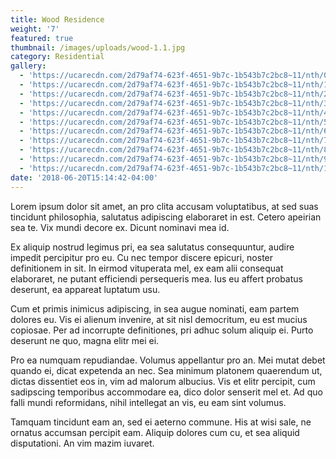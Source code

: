 ```yaml
---
title: Wood Residence
weight: '7'
featured: true
thumbnail: /images/uploads/wood-1.1.jpg
category: Residential
gallery:
  - 'https://ucarecdn.com/2d79af74-623f-4651-9b7c-1b543b7c2bc8~11/nth/0/'
  - 'https://ucarecdn.com/2d79af74-623f-4651-9b7c-1b543b7c2bc8~11/nth/1/'
  - 'https://ucarecdn.com/2d79af74-623f-4651-9b7c-1b543b7c2bc8~11/nth/2/'
  - 'https://ucarecdn.com/2d79af74-623f-4651-9b7c-1b543b7c2bc8~11/nth/3/'
  - 'https://ucarecdn.com/2d79af74-623f-4651-9b7c-1b543b7c2bc8~11/nth/4/'
  - 'https://ucarecdn.com/2d79af74-623f-4651-9b7c-1b543b7c2bc8~11/nth/5/'
  - 'https://ucarecdn.com/2d79af74-623f-4651-9b7c-1b543b7c2bc8~11/nth/6/'
  - 'https://ucarecdn.com/2d79af74-623f-4651-9b7c-1b543b7c2bc8~11/nth/7/'
  - 'https://ucarecdn.com/2d79af74-623f-4651-9b7c-1b543b7c2bc8~11/nth/8/'
  - 'https://ucarecdn.com/2d79af74-623f-4651-9b7c-1b543b7c2bc8~11/nth/9/'
  - 'https://ucarecdn.com/2d79af74-623f-4651-9b7c-1b543b7c2bc8~11/nth/10/'
date: '2018-06-20T15:14:42-04:00'
---
```


Lorem ipsum dolor sit amet, an pro clita accusam voluptatibus, at sed suas tincidunt philosophia, salutatus adipiscing elaboraret in est. Cetero apeirian sea te. Vix mundi decore ex. Dicunt nominavi mea id.



Ex aliquip nostrud legimus pri, ea sea salutatus consequuntur, audire impedit percipitur pro eu. Cu nec tempor discere epicuri, noster definitionem in sit. In eirmod vituperata mel, ex eam alii consequat elaboraret, ne putant efficiendi persequeris mea. Ius eu affert probatus deserunt, ea appareat luptatum usu.



Cum et primis inimicus adipiscing, in sea augue nominati, eam partem dolores eu. Vis ei alienum invenire, at sit nisl democritum, eu est mucius copiosae. Per ad incorrupte definitiones, pri adhuc solum aliquip ei. Purto deserunt ne quo, magna elitr mei ei.



Pro ea numquam repudiandae. Volumus appellantur pro an. Mei mutat debet quando ei, dicat expetenda an nec. Sea minimum platonem quaerendum ut, dictas dissentiet eos in, vim ad malorum albucius. Vis et elitr percipit, cum sadipscing temporibus accommodare ea, dico dolor senserit mel et. Ad quo falli mundi reformidans, nihil intellegat an vis, eu eam sint volumus.



Tamquam tincidunt eam an, sed ei aeterno commune. His at wisi sale, ne ornatus accumsan percipit eam. Aliquip dolores cum cu, et sea aliquid disputationi. An vim mazim iuvaret.
